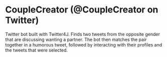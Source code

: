 # CoupleCreator (@CoupleCreator on Twitter)
Twitter bot built with Twitter4J. Finds two tweets from the opposite gender that are discussing wanting a partner. The bot then matches the pair together in a humorous tweet, followed by interacting with their profiles and the tweets that were selected.
